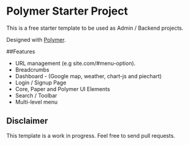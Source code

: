 # Polymer Starter Project

This is a free starter template to be used as Admin / Backend projects.

Designed with [Polymer](http://polymer-project.org/).

##Features
* URL management (e.g site.com/#menu-option).
* Breadcrumbs
* Dashboard - (Google map, weather, chart-js and piechart)
* Login / Signup Page
* Core, Paper and Polymer UI Elements
* Search / Toolbar
* Multi-level menu

## Disclaimer

This template is a work in progress. Feel free to send pull requests.
